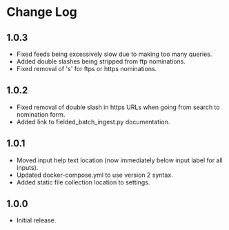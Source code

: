 Change Log
==========

1.0.3
-----

* Fixed feeds being excessively slow due to making too many queries.
* Added double slashes being stripped from ftp nominations.
* Fixed removal of 's' for ftps or https nominations.

1.0.2
-----

* Fixed removal of double slash in https URLs when going from search to nomination form.
* Added link to fielded_batch_ingest.py documentation.

1.0.1
-----

* Moved input help text location (now immediately below input label for all inputs).
* Updated docker-compose.yml to use version 2 syntax.
* Added static file collection location to settings.


1.0.0
-----

* Initial release.
